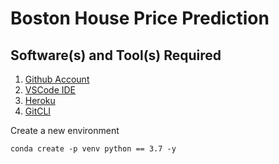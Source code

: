 # Boston House Price Prediction

## Software(s) and Tool(s) Required
 1. [Github Account](https://github.com)
 2. [VSCode IDE](https://code.visualstudio.com/)
 3. [Heroku](https://heroku.com)
 4. [GitCLI](https://git-scm.com/downloads)


Create a new environment 
```
conda create -p venv python == 3.7 -y
```